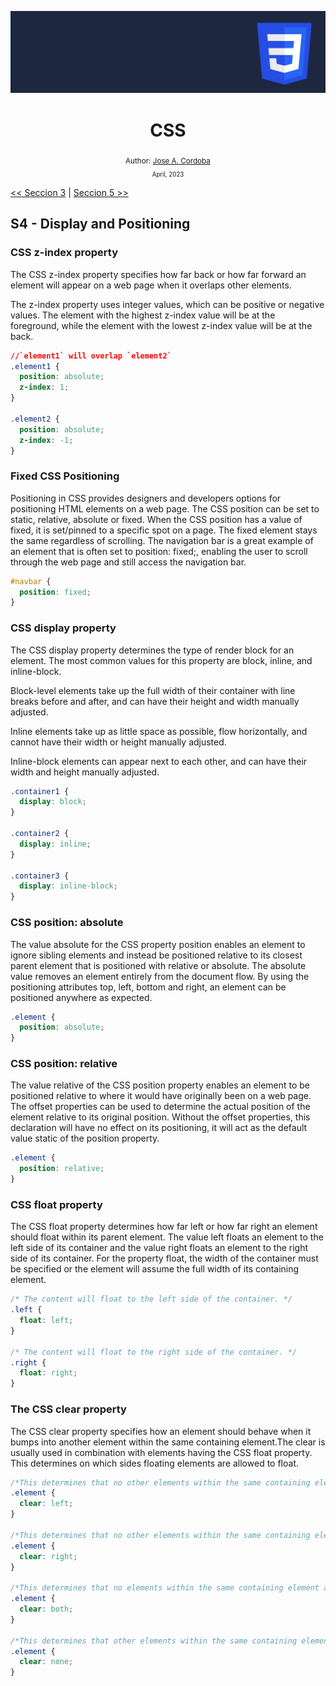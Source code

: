 <div align="center">


![Day 5](./images/banners/css.png)

  <h1> CSS </h1>
  

  <sub>Author:
  <a href="" target="_blank">Jose A. Cordoba</a><br>
  <small> April, 2023</small>
  </sub>
</div>

[<< Seccion 3](https://github.com/josemek098dev/001-Docs-web-development/blob/master/02-Fronted/02.3-CSS_TheBoxModel.md) | [Seccion 5 >>](https://github.com/josemek098dev/001-Docs-web-development/blob/master/02-Fronted/02.5-CSS_Colors.md)

## S4 - Display and Positioning

### CSS z-index property
The CSS z-index property specifies how far back or how far forward an element will appear on a web page when it overlaps other elements.

The z-index property uses integer values, which can be positive or negative values. The element with the highest z-index value will be at the foreground, while the element with the lowest z-index value will be at the back.

```css
//`element1` will overlap `element2`
.element1 {
  position: absolute;
  z-index: 1;
}

.element2 {
  position: absolute;
  z-index: -1;
}
```

### Fixed CSS Positioning
Positioning in CSS provides designers and developers options for positioning HTML elements on a web page. The CSS position can be set to static, relative, absolute or fixed. When the CSS position has a value of fixed, it is set/pinned to a specific spot on a page. The fixed element stays the same regardless of scrolling. The navigation bar is a great example of an element that is often set to position: fixed;, enabling the user to scroll through the web page and still access the navigation bar.

```css
#navbar {
  position: fixed;
}
```

### CSS display property
The CSS display property determines the type of render block for an element. The most common values for this property are block, inline, and inline-block.

Block-level elements take up the full width of their container with line breaks before and after, and can have their height and width manually adjusted.

Inline elements take up as little space as possible, flow horizontally, and cannot have their width or height manually adjusted.

Inline-block elements can appear next to each other, and can have their width and height manually adjusted.

```css
.container1 {
  display: block;
}

.container2 {
  display: inline;
}

.container3 {
  display: inline-block;
}
```

### CSS position: absolute
The value absolute for the CSS property position enables an element to ignore sibling elements and instead be positioned relative to its closest parent element that is positioned with relative or absolute. The absolute value removes an element entirely from the document flow. By using the positioning attributes top, left, bottom and right, an element can be positioned anywhere as expected.

```css
.element {
  position: absolute;
}
```

### CSS position: relative
The value relative of the CSS position property enables an element to be positioned relative to where it would have originally been on a web page. The offset properties can be used to determine the actual position of the element relative to its original position. Without the offset properties, this declaration will have no effect on its positioning, it will act as the default value static of the position property.

```css
.element {
  position: relative;
}
```

### CSS float property
The CSS float property determines how far left or how far right an element should float within its parent element. The value left floats an element to the left side of its container and the value right floats an element to the right side of its container. For the property float, the width of the container must be specified or the element will assume the full width of its containing element.

```css
/* The content will float to the left side of the container. */
.left {
  float: left;
}

/* The content will float to the right side of the container. */
.right {
  float: right;
}
```

### The CSS clear property
The CSS clear property specifies how an element should behave when it bumps into another element within the same containing element.The clear is usually used in combination with elements having the CSS float property. This determines on which sides floating elements are allowed to float.

```css
/*This determines that no other elements within the same containing element are allowed to float on the left side of this element.*/
.element {
  clear: left;
}

/*This determines that no other elements within the same containing element are allowed to float on the right side of this element.*/
.element {
  clear: right;
}

/*This determines that no elements within the same containing element are allowed to float on either side of this element.*/
.element {
  clear: both;
}

/*This determines that other elements within the same containing element are allowed to float on both side of this element.*/
.element {
  clear: none;
}
```